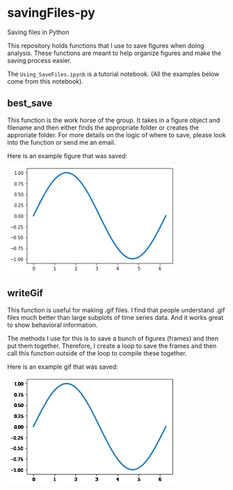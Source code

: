# savingFiles-py
Saving files in Python 

This repository holds functions that I use to save figures when doing analysis. These functions are meant to help organize figures and make the saving process easier. 

The `Using_SaveFiles.ipynb` is a tutorial notebook. (All the examples below come from this notebook). 

## best_save

This function is the work horse of the group. It takes in a figure object and filename and then either finds the appropriate folder or creates the approriate folder. For more details on the logic of where to save, please look into the function or send me an email. 

Here is an example figure that was saved:

![](figures/11_03_2021/testFig1.png)

## writeGif

This function is useful for making .gif files. I find that people understand .gif files much better than large subplots of time series data. And it works great to show behavioral information. 

The methods I use for this is to save a bunch of figures (frames) and then put them together. Therefore, I create a loop to save the frames and then call this function outside of the loop to compile these together. 

Here is an example gif that was saved: 

![](figures/11_03_2021/testGif1.gif)
